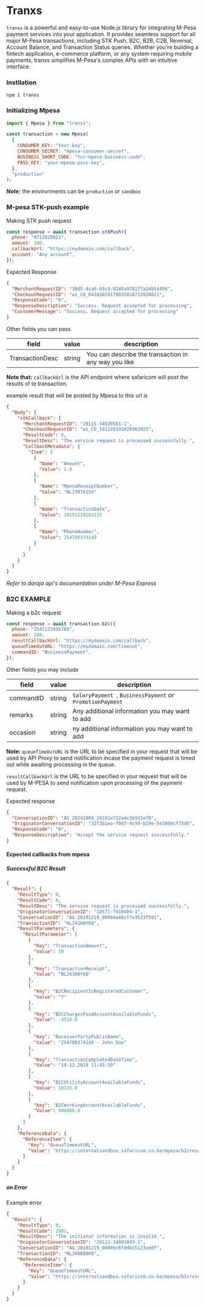 # Tranxs

`tranxs` is a powerful and easy-to-use Node.js library for integrating M-Pesa payment services into your application. It provides seamless support for all major M-Pesa transactions, including STK Push, B2C, B2B, C2B, Reversal, Account Balance, and Transaction Status queries. Whether you're building a fintech application, e-commerce platform, or any system requiring mobile payments, tranxs simplifies M-Pesa's complex APIs with an intuitive interface.

### Instllation

`npm i tranxs`

### Initializing Mpesa

```javascript
import { Mpesa } from "tranxs";

const transaction = new Mpesa(
  {
    CONSUMER_KEY: "Your-key",
    CONSUMER_SECRET: "mpesa-consumer-secret",
    BUSINESS_SHORT_CODE: "Yur-mpesa-business-code",
    PASS_KEY: "your-mpesa-pass-key",
  },
  "production"
);
```

**_Note:_** the environments can be `production` or `sandbox`

### M-pesa STK-push example

Making STK push request

```javascript
const response = await transaction.stkPush({
  phone: "0712028821",
  amount: 100,
  callbackUrl: "https://mydomain.com/callback",
  account: "Any account",
});
```

Expected Response

```json
{
  "MerchantRequestID": "38d5-4ca6-b9c9-0240a9781f7a24954456",
  "CheckoutRequestID": "ws_CO_04102024170035818712028821",
  "ResponseCode": "0",
  "ResponseDescription": "Success. Request accepted for processing",
  "CustomerMessage": "Success. Request accepted for processing"
}
```

Other fields you can pass

| field           | value  | description                                          |
| --------------- | ------ | ---------------------------------------------------- |
| TransactionDesc | string | You can describe the transaction in any way you like |

**Note that:** `callbackUrl` is the API endpoint where safaricom will post the results of te transaction.

example result that will be posted by Mpesa to this url is

```json
{
  "Body": {
    "stkCallback": {
      "MerchantRequestID": "29115-34620561-1",
      "CheckoutRequestID": "ws_CO_191220191020363925",
      "ResultCode": 0,
      "ResultDesc": "The service request is processed successfully.",
      "CallbackMetadata": {
        "Item": [
          {
            "Name": "Amount",
            "Value": 1.0
          },
          {
            "Name": "MpesaReceiptNumber",
            "Value": "NLJ7RT61SV"
          },
          {
            "Name": "TransactionDate",
            "Value": 20191219102115
          },
          {
            "Name": "PhoneNumber",
            "Value": 254708374149
          }
        ]
      }
    }
  }
}
```

_Refer to daraja api's documentation under M-Pesa Express_

### B2C EXAMPLE

Making a b2c request

```javascript
const response = await transaction.b2c({
  phone: "2547123456789",
  amount: 100,
  resultCallbackUrl: "https://mydomain.com/callback",
  queueTimeOutURL: "https://mydomain.com/timeout",
  commandID: "BusinessPayment",
});
```

Other fields you may include

| field     | value  | description                                               |
| --------- | ------ | --------------------------------------------------------- |
| commandID | string | `SalaryPayment `, `BusinessPayment` or `PromotionPayment` |
| remarks   | string | Any additional information you may want to add            |
| occasion  | string | ny additional information you may want to add             |

**Note:**
`queueTimeOutURL` is the URL to be specified in your request that will be used by API Proxy to send notification incase the payment request is timed out while awaiting processing in the queue.

`resultCallbackUrl` is the URL to be specified in your request that will be used by M-PESA to send notification upon processing of the payment request.

Expected response

```json
{
  "ConversationID": "AG_20241004_20101e712a4c5b931e70",
  "OriginatorConversationID": "32f3b1ea-f0d7-4c99-b29e-5e3866cf75d6",
  "ResponseCode": "0",
  "ResponseDescription": "Accept the service request successfully."
}
```

#### Ecpected callbacks from mpesa

##### Successful B2C Result

```json
{
  "Result": {
    "ResultType": 0,
    "ResultCode": 0,
    "ResultDesc": "The service request is processed successfully.",
    "OriginatorConversationID": "10571-7910404-1",
    "ConversationID": "AG_20191219_00004e48cf7e3533f581",
    "TransactionID": "NLJ41HAY6Q",
    "ResultParameters": {
      "ResultParameter": [
        {
          "Key": "TransactionAmount",
          "Value": 10
        },
        {
          "Key": "TransactionReceipt",
          "Value": "NLJ41HAY6Q"
        },
        {
          "Key": "B2CRecipientIsRegisteredCustomer",
          "Value": "Y"
        },
        {
          "Key": "B2CChargesPaidAccountAvailableFunds",
          "Value": -4510.0
        },
        {
          "Key": "ReceiverPartyPublicName",
          "Value": "254708374149 - John Doe"
        },
        {
          "Key": "TransactionCompletedDateTime",
          "Value": "19.12.2019 11:45:50"
        },
        {
          "Key": "B2CUtilityAccountAvailableFunds",
          "Value": 10116.0
        },
        {
          "Key": "B2CWorkingAccountAvailableFunds",
          "Value": 900000.0
        }
      ]
    },
    "ReferenceData": {
      "ReferenceItem": {
        "Key": "QueueTimeoutURL",
        "Value": "https://internalsandbox.safaricom.co.ke/mpesa/b2cresults/v1/submit"
      }
    }
  }
}
```

##### on Error

Example error

```json
{
  "Result": {
    "ResultType": 0,
    "ResultCode": 2001,
    "ResultDesc": "The initiator information is invalid.",
    "OriginatorConversationID": "29112-34801843-1",
    "ConversationID": "AG_20191219_00006c6fddb15123addf",
    "TransactionID": "NLJ0000000",
    "ReferenceData": {
      "ReferenceItem": {
        "Key": "QueueTimeoutURL",
        "Value": "https://internalsandbox.safaricom.co.ke/mpesa/b2cresults/v1/submit"
      }
    }
  }
}
```
